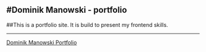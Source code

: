 #Dominik Manowski - portfolio
---

##This is a portfolio site. It is build to present my frontend skills.

---
[Dominik Manowski Portfolio](dominikmanowski.github.io
 "Portfolio")
